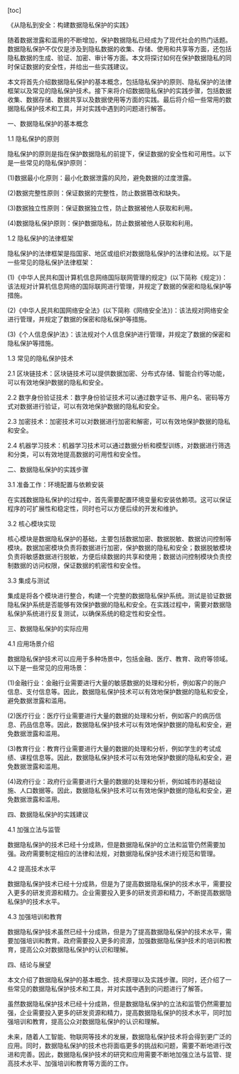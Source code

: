 
[toc]                    
                
                
《从隐私到安全：构建数据隐私保护的实践》

随着数据泄露和滥用的不断增加，保护数据隐私已经成为了现代社会的热门话题。数据隐私保护不仅仅是涉及到隐私数据的收集、存储、使用和共享等方面，还包括隐私数据的生成、验证、加密、审计等方面。本文将探讨如何在保护数据隐私的同时保证数据的安全性，并给出一些实践建议。

本文将首先介绍数据隐私保护的基本概念，包括隐私保护的原则、隐私保护的法律框架以及常见的隐私保护技术。接下来将介绍数据隐私保护的实践步骤，包括数据收集、数据存储、数据共享以及数据使用等方面的实践。最后将介绍一些常用的数据隐私保护技术和工具，并对实践中遇到的问题进行解答。

一、数据隐私保护的基本概念

1.1 隐私保护的原则

隐私保护的原则是指在保护数据隐私的前提下，保证数据的安全性和可用性。以下是一些常见的隐私保护原则：

(1)数据最小化原则：最小化数据泄露的风险，避免数据的过度泄露。

(2)数据完整性原则：保证数据的完整性，防止数据篡改和缺失。

(3)数据独立性原则：保证数据独立性，防止数据被他人获取和利用。

(4)数据隐私保护原则：保护数据隐私，防止数据被他人获取和利用。

1.2 隐私保护的法律框架

隐私保护的法律框架是指国家、地区或组织对数据隐私保护的法律和法规。以下是一些常见的隐私保护法律框架：

(1)《中华人民共和国计算机信息网络国际联网管理的规定》(以下简称《规定》)：该法规对计算机信息网络的国际联网进行管理，并规定了数据的保密和隐私保护等措施。

(2)《中华人民共和国网络安全法》(以下简称《网络安全法》)：该法规对网络安全进行管理，并规定了数据的保密和隐私保护等措施。

(3)《个人信息保护法》：该法规对个人信息保护进行管理，并规定了数据的保密和隐私保护等措施。

1.3 常见的隐私保护技术

2.1 区块链技术：区块链技术可以提供数据加密、分布式存储、智能合约等功能，可以有效地保护数据的隐私和安全。

2.2 数字身份验证技术：数字身份验证技术可以通过数字证书、用户名、密码等方式对数据进行验证，可以有效地保护数据的隐私和安全。

2.3 加密技术：加密技术可以对数据进行加密和解密，可以有效地保护数据的隐私和安全。

2.4 机器学习技术：机器学习技术可以通过数据分析和模型训练，对数据进行筛选和分类，可以有效地提高数据的可用性和安全性。

二、数据隐私保护的实践步骤

3.1 准备工作：环境配置与依赖安装

在实践数据隐私保护的过程中，首先需要配置环境变量和安装依赖项。这可以保证程序的可扩展性和稳定性，同时也可以方便后续的开发和维护。

3.2 核心模块实现

核心模块是数据隐私保护的基础，主要包括数据加密、数据脱敏、数据访问控制等模块。数据加密模块负责将数据进行加密，保护数据的隐私和安全；数据脱敏模块负责将敏感数据进行脱敏，方便后续数据的共享和使用；数据访问控制模块负责控制数据的访问权限，保证数据的机密性和安全性。

3.3 集成与测试

集成是将各个模块进行整合，构建一个完整的数据隐私保护系统。测试是验证数据隐私保护系统是否能够有效保护数据的隐私和安全。在实践过程中，需要对数据隐私保护系统进行反复测试，以确保系统的稳定性和安全性。

三、数据隐私保护的实际应用

4.1 应用场景介绍

数据隐私保护技术可以应用于多种场景中，包括金融、医疗、教育、政府等领域。以下是一些常见的应用场景：

(1)金融行业：金融行业需要进行大量的敏感数据的处理和分析，例如客户的账户信息、支付信息等。因此，数据隐私保护技术可以有效地保护数据的隐私和安全，避免数据泄露和滥用。

(2)医疗行业：医疗行业需要进行大量的数据的处理和分析，例如客户的病历信息、药品信息等。因此，数据隐私保护技术可以有效地保护数据的隐私和安全，避免数据泄露和滥用。

(3)教育行业：教育行业需要进行大量的数据的处理和分析，例如学生的考试成绩、课程信息等。因此，数据隐私保护技术可以有效地保护数据的隐私和安全，避免数据泄露和滥用。

(4)政府行业：政府行业需要进行大量的数据的处理和分析，例如城市的基础设施、人口数据等。因此，数据隐私保护技术可以有效地保护数据的隐私和安全，避免数据泄露和滥用。

四、数据隐私保护的实践建议

4.1 加强立法与监管

数据隐私保护的技术已经十分成熟，但是数据隐私保护的立法和监管仍然需要加强。政府需要制定相应的法律和法规，对数据隐私保护技术进行规范和管理。

4.2 提高技术水平

数据隐私保护技术已经十分成熟，但是为了提高数据隐私保护的技术水平，需要投入更多的研发资源和精力。企业需要投入更多的研发资源和精力，不断提高数据隐私保护的技术水平。

4.3 加强培训和教育

数据隐私保护技术虽然已经十分成熟，但是为了提高数据隐私保护的技术水平，需要加强培训和教育。政府需要投入更多的资源，加强数据隐私保护技术的培训和教育，提高公众对数据隐私保护的认识和理解。

四、结论与展望

本文介绍了数据隐私保护的基本概念、技术原理以及实践步骤。同时，还介绍了一些常见的数据隐私保护技术和工具，并对实践中遇到的问题进行了解答。

虽然数据隐私保护技术已经十分成熟，但是数据隐私保护的立法和监管仍然需要加强，企业需要投入更多的研发资源和精力，提高数据隐私保护的技术水平，同时加强培训和教育，提高公众对数据隐私保护的认识和理解。

未来，随着人工智能、物联网等技术的发展，数据隐私保护技术将会得到更广泛的应用。同时，数据隐私保护的技术也将面临更多的挑战和问题，需要不断地进行改进和完善。因此，数据隐私保护技术的研究和应用需要不断地加强立法与监管、提高技术水平、加强培训和教育等方面的工作。

